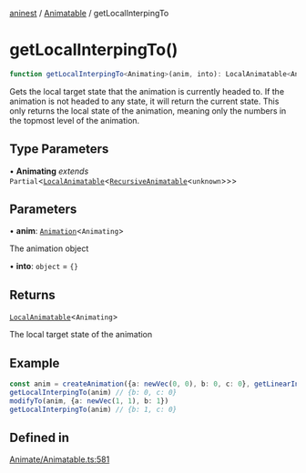 [aninest](../../index.md) / [Animatable](../index.md) / getLocalInterpingTo

# getLocalInterpingTo()

```ts
function getLocalInterpingTo<Animating>(anim, into): LocalAnimatable<Animating>
```

Gets the local target state that the animation is currently headed to.
If the animation is not headed to any state, it will return the current state.
This only returns the local state of the animation, meaning only the numbers
in the topmost level of the animation.

## Type Parameters

• **Animating** *extends* `Partial`\<[`LocalAnimatable`](../../AnimatableTypes/type-aliases/LocalAnimatable.md)\<[`RecursiveAnimatable`](../../AnimatableTypes/type-aliases/RecursiveAnimatable.md)\<`unknown`\>\>\>

## Parameters

• **anim**: [`Animation`](../../AnimatableTypes/type-aliases/Animation.md)\<`Animating`\>

The animation object

• **into**: `object` = `{}`

## Returns

[`LocalAnimatable`](../../AnimatableTypes/type-aliases/LocalAnimatable.md)\<`Animating`\>

The local target state of the animation

## Example

```ts
const anim = createAnimation({a: newVec(0, 0), b: 0, c: 0}, getLinearInterp(1))
getLocalInterpingTo(anim) // {b: 0, c: 0}
modifyTo(anim, {a: newVec(1, 1), b: 1})
getLocalInterpingTo(anim) // {b: 1, c: 0}
```

## Defined in

[Animate/Animatable.ts:581](https://github.com/zphrs/aninest/blob/ba102fd602fb72315102b5ca371477900b4b57ce/core/src/Animate/Animatable.ts#L581)
